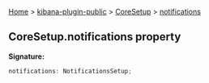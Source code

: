 [Home](./index) &gt; [kibana-plugin-public](./kibana-plugin-public.md) &gt; [CoreSetup](./kibana-plugin-public.coresetup.md) &gt; [notifications](./kibana-plugin-public.coresetup.notifications.md)

## CoreSetup.notifications property

<b>Signature:</b>

```typescript
notifications: NotificationsSetup;
```
